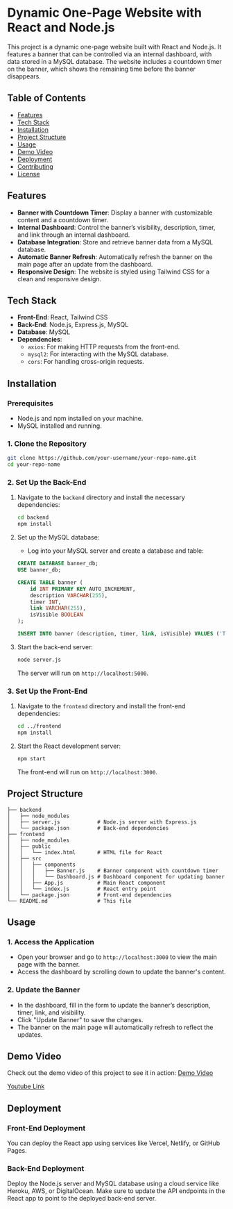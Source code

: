 # Dynamic One-Page Website with React and Node.js

This project is a dynamic one-page website built with React and Node.js. It features a banner that can be controlled via an internal dashboard, with data stored in a MySQL database. The website includes a countdown timer on the banner, which shows the remaining time before the banner disappears.

## Table of Contents
- [Features](#features)
- [Tech Stack](#tech-stack)
- [Installation](#installation)
- [Project Structure](#project-structure)
- [Usage](#usage)
- [Demo Video](#demo-video)
- [Deployment](#deployment)
- [Contributing](#contributing)
- [License](#license)

## Features
- **Banner with Countdown Timer**: Display a banner with customizable content and a countdown timer.
- **Internal Dashboard**: Control the banner’s visibility, description, timer, and link through an internal dashboard.
- **Database Integration**: Store and retrieve banner data from a MySQL database.
- **Automatic Banner Refresh**: Automatically refresh the banner on the main page after an update from the dashboard.
- **Responsive Design**: The website is styled using Tailwind CSS for a clean and responsive design.

## Tech Stack
- **Front-End**: React, Tailwind CSS
- **Back-End**: Node.js, Express.js, MySQL
- **Database**: MySQL
- **Dependencies**:
  - `axios`: For making HTTP requests from the front-end.
  - `mysql2`: For interacting with the MySQL database.
  - `cors`: For handling cross-origin requests.

## Installation

### Prerequisites
- Node.js and npm installed on your machine.
- MySQL installed and running.

### 1. Clone the Repository
```bash
git clone https://github.com/your-username/your-repo-name.git
cd your-repo-name
```

### 2. Set Up the Back-End

1. Navigate to the `backend` directory and install the necessary dependencies:
   ```bash
   cd backend
   npm install
   ```

2. Set up the MySQL database:

   - Log into your MySQL server and create a database and table:
   ```sql
   CREATE DATABASE banner_db;
   USE banner_db;

   CREATE TABLE banner (
       id INT PRIMARY KEY AUTO_INCREMENT,
       description VARCHAR(255),
       timer INT,
       link VARCHAR(255),
       isVisible BOOLEAN
   );

   INSERT INTO banner (description, timer, link, isVisible) VALUES ('This is your banner message!', 60, 'https://example.com', TRUE);
   ```

3. Start the back-end server:
   ```bash
   node server.js
   ```

   The server will run on `http://localhost:5000`.

### 3. Set Up the Front-End

1. Navigate to the `frontend` directory and install the front-end dependencies:
   ```bash
   cd ../frontend
   npm install
   ```

2. Start the React development server:
   ```bash
   npm start
   ```

   The front-end will run on `http://localhost:3000`.

## Project Structure
```
├── backend
│   ├── node_modules
│   ├── server.js            # Node.js server with Express.js
│   └── package.json         # Back-end dependencies
├── frontend
│   ├── node_modules
│   ├── public
│   │   └── index.html       # HTML file for React
│   ├── src
│   │   ├── components
│   │   │   ├── Banner.js    # Banner component with countdown timer
│   │   │   └── Dashboard.js # Dashboard component for updating banner
│   │   ├── App.js           # Main React component
│   │   └── index.js         # React entry point
│   └── package.json         # Front-end dependencies
└── README.md                # This file
```

## Usage

### 1. Access the Application
- Open your browser and go to `http://localhost:3000` to view the main page with the banner.
- Access the dashboard by scrolling down to update the banner's content.

### 2. Update the Banner
- In the dashboard, fill in the form to update the banner’s description, timer, link, and visibility.
- Click "Update Banner" to save the changes.
- The banner on the main page will automatically refresh to reflect the updates.

## Demo Video
Check out the demo video of this project to see it in action: [Demo Video](https://drive.google.com/file/d/1a_fEGGgkfE0z9vBp0fEFqFwkgKmsj66c/view?usp=drive_link)

[Youtube Link](https://youtu.be/8ti3h5yWXgo)

## Deployment

### Front-End Deployment
You can deploy the React app using services like Vercel, Netlify, or GitHub Pages.

### Back-End Deployment
Deploy the Node.js server and MySQL database using a cloud service like Heroku, AWS, or DigitalOcean. Make sure to update the API endpoints in the React app to point to the deployed back-end server.
